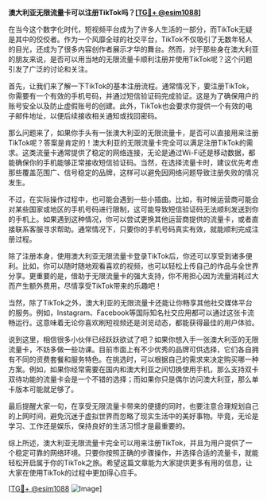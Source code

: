 **澳大利亚无限流量卡可以注册TikTok吗？[[TG💪+ @esim1088](https://t.me/s/esim1088)]**

在当今这个数字化时代，短视频平台成为了许多人生活的一部分，而TikTok无疑是其中的佼佼者。作为一个风靡全球的社交平台，TikTok不仅吸引了无数年轻人的目光，还成为了很多内容创作者展示才华的舞台。然而，对于那些身在澳大利亚的朋友来说，是否可以用当地的无限流量卡顺利注册并使用TikTok呢？这个问题引发了广泛的讨论和关注。

首先，让我们来了解一下TikTok的基本注册流程。通常情况下，要注册TikTok，你需要有一个有效的手机号码，并通过短信验证码完成验证。这是为了确保用户的账号安全以及防止虚假账号的创建。此外，TikTok也会要求你提供一个有效的电子邮件地址，以便后续接收相关通知或找回密码。

那么问题来了，如果你手头有一张澳大利亚的无限流量卡，是否可以直接用来注册TikTok呢？答案是肯定的！澳大利亚的无限流量卡完全可以满足注册TikTok的需求。这类流量卡通常提供了稳定的网络连接，无论是通过Wi-Fi还是移动数据，都能确保你的手机能够正常接收短信验证码。当然，在选择流量卡时，建议优先考虑那些覆盖范围广、信号稳定的品牌，这样可以避免因网络问题导致注册失败的情况发生。

不过，在实际操作过程中，也可能会遇到一些小插曲。比如，有时候运营商可能会对某些国家或地区的手机号码进行限制，这可能导致短信验证码无法顺利发送到你的手机上。如果遇到这种情况，你可以尝试更换其他运营商提供的流量卡，或者直接联系客服寻求帮助。通常情况下，只要你的手机号码真实有效，就能顺利完成注册过程。

除了注册本身，使用澳大利亚无限流量卡登录TikTok后，你还可以享受到诸多便利。比如，你可以随时随地观看喜欢的视频，也可以轻松上传自己的作品与全世界分享。更重要的是，借助于无限流量卡的强大支持，你不用担心因为流量消耗过大而产生额外费用，尽情享受TikTok带来的乐趣吧！

当然，除了TikTok之外，澳大利亚的无限流量卡还能让你畅享其他社交媒体平台的服务。例如，Instagram、Facebook等国际知名社交应用都可以通过这张卡流畅运行。这意味着无论你喜欢刷短视频还是浏览动态，都能获得最佳的用户体验。

说到这里，相信很多小伙伴已经跃跃欲试了吧？如果你想入手一张澳大利亚的无限流量卡，不妨多做一些功课。目前市面上有不少优秀的品牌可供选择，它们各自拥有不同的资费套餐和服务特色。在挑选时，可以根据自己的需求来决定购买哪一种方案。例如，如果你经常需要在国内和澳大利亚之间切换使用手机，那么支持双卡双待功能的流量卡会是一个不错的选择；而如果你只是偶尔访问澳大利亚，那么单卡版本可能就足够了。

最后提醒大家一句，在享受无限流量卡带来的便捷的同时，也要注意合理规划自己的上网时间，避免沉迷于虚拟世界而忽略了现实生活中的美好事物。毕竟，无论是学习、工作还是娱乐，保持良好的生活习惯才是最重要的。

综上所述，澳大利亚无限流量卡完全可以用来注册TikTok，并且为用户提供了一个稳定可靠的网络环境。只要你按照正确的步骤操作，并选择合适的流量卡，就能轻松开启属于你的TikTok之旅。希望这篇文章能为大家提供更多有用的信息，让大家在使用TikTok的过程中更加得心应手。

[[TG💪+ @esim1088](https://t.me/s/esim1088) ![Image](https://i.postimg.cc/4NQfJmqS/Snipaste-2025-05-13-00-14-12.png)]